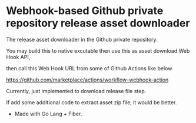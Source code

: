 # Webhook-based Github private repository release asset downloader
The release asset downloader in the Github private repository. 

You may build this to native excutable then use this as asset download Web Hook API, 

then call this Web Hook URL from some of Github Actions like below.

https://github.com/marketplace/actions/workflow-webhook-action

Currently, just implemented to download release file step.

If add some additional code to extract asset zip file, it would be better.

- Made with Go Lang + Fiber.
